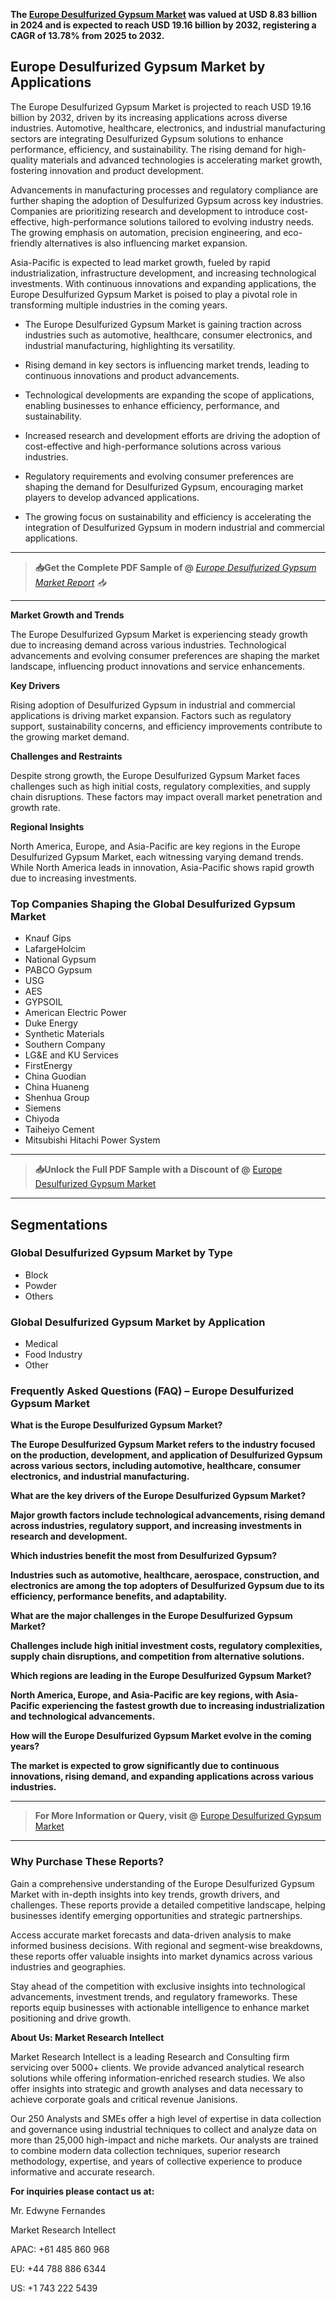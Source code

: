 <p><strong>The <a href="https://www.marketresearchintellect.com/download-sample/?rid=951031&amp;utm_source=Pulse-April-Europe&amp;utm_medium=852">Europe Desulfurized Gypsum Market</a> was valued at USD 8.83 billion in 2024 and is expected to reach USD 19.16 billion by 2032, registering a CAGR of 13.78% from 2025 to 2032.</strong></p><h2>Europe Desulfurized Gypsum Market by Applications&nbsp;</h2><p><p>The Europe Desulfurized Gypsum Market is projected to reach USD 19.16 billion by 2032, driven by its increasing applications across diverse industries. Automotive, healthcare, electronics, and industrial manufacturing sectors are integrating Desulfurized Gypsum solutions to enhance performance, efficiency, and sustainability. The rising demand for high-quality materials and advanced technologies is accelerating market growth, fostering innovation and product development.</p><p>Advancements in manufacturing processes and regulatory compliance are further shaping the adoption of Desulfurized Gypsum across key industries. Companies are prioritizing research and development to introduce cost-effective, high-performance solutions tailored to evolving industry needs. The growing emphasis on automation, precision engineering, and eco-friendly alternatives is also influencing market expansion.</p><p>Asia-Pacific is expected to lead market growth, fueled by rapid industrialization, infrastructure development, and increasing technological investments. With continuous innovations and expanding applications, the Europe Desulfurized Gypsum Market is poised to play a pivotal role in transforming multiple industries in the coming years.</p></p><ul><li><p>The Europe Desulfurized Gypsum Market is gaining traction across industries such as automotive, healthcare, consumer electronics, and industrial manufacturing, highlighting its versatility.</p></li><li><p>Rising demand in key sectors is influencing market trends, leading to continuous innovations and product advancements.</p></li><li><p>Technological developments are expanding the scope of applications, enabling businesses to enhance efficiency, performance, and sustainability.</p></li><li><p>Increased research and development efforts are driving the adoption of cost-effective and high-performance solutions across various industries.</p></li><li><p>Regulatory requirements and evolving consumer preferences are shaping the demand for Desulfurized Gypsum, encouraging market players to develop advanced applications.</p></li><li><p>The growing focus on sustainability and efficiency is accelerating the integration of Desulfurized Gypsum in modern industrial and commercial applications.</p></li></ul><hr /><blockquote><p><strong><span class="font-[700]">📥Get the Complete PDF Sample of @ </span></strong><em><span class="font-[700]"><a href="https://www.marketresearchintellect.com/download-sample/?rid=951031&amp;utm_source=Pulse-April-Europe&amp;utm_medium=852" target="_blank" data-tracking-control-name="article-ssr-frontend-pulse_little-text-block" data-tracking-will-navigate="" data-test-link="">Europe Desulfurized Gypsum Market Report</a>&nbsp;📥</span></em></p></blockquote><hr /><p class="" data-start="77" data-end="360"><strong data-start="77" data-end="105">Market Growth and Trends</strong></p><p class="" data-start="77" data-end="360">The Europe Desulfurized Gypsum Market is experiencing steady growth due to increasing demand across various industries. Technological advancements and evolving consumer preferences are shaping the market landscape, influencing product innovations and service enhancements.</p><p class="" data-start="362" data-end="606"><strong data-start="362" data-end="377">Key Drivers</strong></p><p class="" data-start="362" data-end="606">Rising adoption of Desulfurized Gypsum in industrial and commercial applications is driving market expansion. Factors such as regulatory support, sustainability concerns, and efficiency improvements contribute to the growing market demand.</p><p class="" data-start="608" data-end="849"><strong data-start="608" data-end="637">Challenges and Restraints</strong></p><p class="" data-start="608" data-end="849">Despite strong growth, the Europe Desulfurized Gypsum Market faces challenges such as high initial costs, regulatory complexities, and supply chain disruptions. These factors may impact overall market penetration and growth rate.</p><p class="" data-start="851" data-end="1095"><strong data-start="851" data-end="872">Regional Insights</strong></p><p class="" data-start="851" data-end="1095">North America, Europe, and Asia-Pacific are key regions in the Europe Desulfurized Gypsum Market, each witnessing varying demand trends. While North America leads in innovation, Asia-Pacific shows rapid growth due to increasing investments.</p><p><h3>Top Companies Shaping the Global Desulfurized Gypsum Market </h3><ul><li>Knauf Gips</li><li>LafargeHolcim</li><li>National Gypsum</li><li>PABCO Gypsum</li><li>USG</li><li>AES</li><li>GYPSOIL</li><li>American Electric Power</li><li>Duke Energy</li><li>Synthetic Materials</li><li>Southern Company</li><li>LG&E and KU Services</li><li>FirstEnergy</li><li>China Guodian</li><li>China Huaneng</li><li>Shenhua Group</li><li>Siemens</li><li>Chiyoda</li><li>Taiheiyo Cement</li><li>Mitsubishi Hitachi Power System</li></ul></p><hr /><blockquote><p><strong>📥Unlock the Full PDF Sample with a Discount of @</strong> <a href="https://www.marketresearchintellect.com/ask-for-discount/?rid=951031&amp;utm_source=Pulse-April-Europe&amp;utm_medium=852">Europe Desulfurized Gypsum Market</a></p></blockquote><hr /><p><h2>Segmentations</h2><h3>Global Desulfurized Gypsum Market by Type</h3><ul><li>Block</li><li>Powder</li><li>Others</li></ul><h3>Global Desulfurized Gypsum Market by Application</h3><ul><li>Medical</li><li>Food Industry</li><li>Other</li></ul></p><h3><strong>Frequently Asked Questions (FAQ) &ndash; Europe Desulfurized Gypsum Market</strong></h3><p><strong>What is the Europe Desulfurized Gypsum Market?</strong></p><p><strong>The Europe Desulfurized Gypsum Market refers to the industry focused on the production, development, and application of Desulfurized Gypsum across various sectors, including automotive, healthcare, consumer electronics, and industrial manufacturing.</strong></p><p><strong>What are the key drivers of the Europe Desulfurized Gypsum Market?</strong></p><p><strong>Major growth factors include technological advancements, rising demand across industries, regulatory support, and increasing investments in research and development.</strong></p><p><strong>Which industries benefit the most from Desulfurized Gypsum?</strong></p><p><strong>Industries such as automotive, healthcare, aerospace, construction, and electronics are among the top adopters of Desulfurized Gypsum due to its efficiency, performance benefits, and adaptability.</strong></p><p><strong>What are the major challenges in the Europe Desulfurized Gypsum Market?</strong></p><p><strong>Challenges include high initial investment costs, regulatory complexities, supply chain disruptions, and competition from alternative solutions.</strong></p><p><strong>Which regions are leading in the Europe Desulfurized Gypsum Market?</strong></p><p><strong>North America, Europe, and Asia-Pacific are key regions, with Asia-Pacific experiencing the fastest growth due to increasing industrialization and technological advancements.</strong></p><p><strong>How will the Europe Desulfurized Gypsum Market evolve in the coming years?</strong></p><p><strong>The market is expected to grow significantly due to continuous innovations, rising demand, and expanding applications across various industries.</strong></p><hr /><blockquote><p><span class="font-[700]"><strong>For More Information or Query, visit&nbsp;@</strong>&nbsp;</span><span class="font-[700]"><a href="https://www.marketresearchintellect.com/product/global-desulfurized-gypsum-market/?utm_source=Linkedin&utm_medium=852" target="_blank" data-tracking-control-name="article-ssr-frontend-pulse_little-text-block" data-tracking-will-navigate="" data-test-link="">Europe Desulfurized Gypsum Market</a></span></p></blockquote><hr /><h3><strong data-start="0" data-end="31">Why Purchase These Reports?</strong></h3><p class="" data-start="35" data-end="297">Gain a comprehensive understanding of the Europe Desulfurized Gypsum Market with in-depth insights into key trends, growth drivers, and challenges. These reports provide a detailed competitive landscape, helping businesses identify emerging opportunities and strategic partnerships.</p><p class="" data-start="299" data-end="540">Access accurate market forecasts and data-driven analysis to make informed business decisions. With regional and segment-wise breakdowns, these reports offer valuable insights into market dynamics across various industries and geographies.</p><p class="" data-start="542" data-end="784">Stay ahead of the competition with exclusive insights into technological advancements, investment trends, and regulatory frameworks. These reports equip businesses with actionable intelligence to enhance market positioning and drive growth.</p><p><strong><span class="font-[700]">About Us: Market Research Intellect</span></strong></p><p><span class="">Market Research Intellect is a leading Research and Consulting firm servicing over 5000+ clients. We provide advanced analytical research solutions while offering information-enriched research studies.&nbsp;</span>We also offer insights into strategic and growth analyses and data necessary to achieve corporate goals and critical revenue Janisions.</p><p><span class="">Our 250 Analysts and SMEs offer a high level of expertise in data collection and governance using industrial techniques to collect and analyze data on more than 25,000 high-impact and niche markets. Our analysts are trained to combine modern data collection techniques, superior research methodology, expertise, and years of collective experience to produce informative and accurate research.</span></p><p><strong>For inquiries please contact us at:</strong></p><p>Mr. Edwyne Fernandes</p><p>Market Research Intellect</p><p>APAC: +61 485 860 968</p><p>EU: +44 788 886 6344</p><p>US: +1 743 222 5439</p>